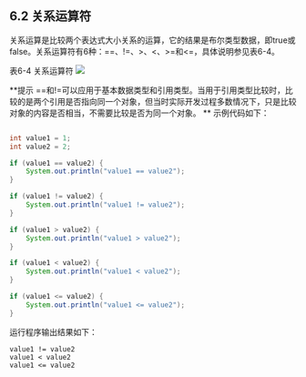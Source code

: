 ## 6.2 关系运算符

关系运算是比较两个表达式大小关系的运算，它的结果是布尔类型数据，即true或false。关系运算符有6种：==、!=、&gt;、&lt;、&gt;=和&lt;=，具体说明参见表6-4。

表6-4 关系运算符
![](/assets/表6-4.jpg)

**提示 ==和!=可以应用于基本数据类型和引用类型。当用于引用类型比较时，比较的是两个引用是否指向同一个对象，但当时实际开发过程多数情况下，只是比较对象的内容是否相当，不需要比较是否为同一个对象。
**
示例代码如下：

```java

int value1 = 1;
int value2 = 2;

if (value1 == value2) {
	System.out.println("value1 == value2");
}

if (value1 != value2) {
	System.out.println("value1 != value2");
}

if (value1 > value2) {
	System.out.println("value1 > value2");
}

if (value1 < value2) {
	System.out.println("value1 < value2");
}

if (value1 <= value2) {
	System.out.println("value1 <= value2");
}
```

运行程序输出结果如下：

	value1 != value2
	value1 < value2
	value1 <= value2
	